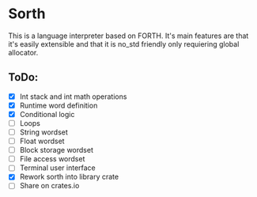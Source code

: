 # Sorth
This is a language interpreter based on FORTH. It's main features are that it's easily extensible and that it is no_std friendly only requiering global allocator.

## ToDo:
- [x] Int stack and int math operations
- [x] Runtime word definition
- [x] Conditional logic
- [ ] Loops
- [ ] String wordset
- [ ] Float wordset
- [ ] Block storage wordset
- [ ] File access wordset
- [ ] Terminal user interface
- [x] Rework sorth into library crate
- [ ] Share on crates.io